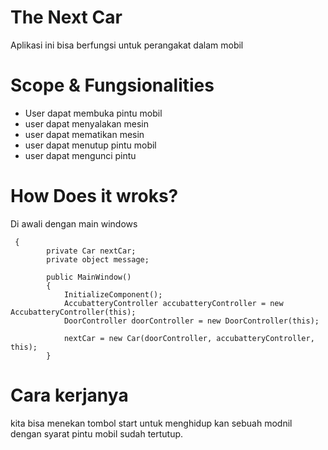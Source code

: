 ﻿# The Next Car
Aplikasi ini bisa berfungsi untuk perangakat dalam mobil 

# Scope & Fungsionalities

- User dapat membuka pintu mobil
- user dapat menyalakan mesin
- user dapat mematikan mesin
- user dapat menutup pintu mobil
- user dapat mengunci pintu 

# How Does it wroks?

Di awali dengan main windows
```  Csharp
 {
        private Car nextCar;
        private object message;

        public MainWindow()
        {
            InitializeComponent();
            AccubatteryController accubatteryController = new AccubatteryController(this);
            DoorController doorController = new DoorController(this);

            nextCar = new Car(doorController, accubatteryController, this);
        }
```

# Cara kerjanya
kita bisa menekan tombol start untuk menghidup 
kan sebuah modnil dengan syarat pintu mobil 
sudah tertutup.
